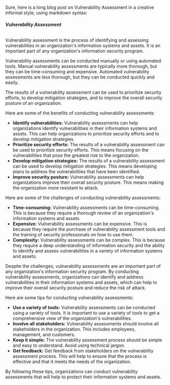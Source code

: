 Sure, here is a long blog post on Vulnerability Assessment in a creative informal style, using markdown syntax:

###### **Vulnerability Assessment**

Vulnerability assessment is the process of identifying and assessing vulnerabilities in an organization's information systems and assets. It is an important part of any organization's information security program.

Vulnerability assessments can be conducted manually or using automated tools. Manual vulnerability assessments are typically more thorough, but they can be time-consuming and expensive. Automated vulnerability assessments are less thorough, but they can be conducted quickly and easily.

The results of a vulnerability assessment can be used to prioritize security efforts, to develop mitigation strategies, and to improve the overall security posture of an organization.

Here are some of the benefits of conducting vulnerability assessments:

* **Identify vulnerabilities:** Vulnerability assessments can help organizations identify vulnerabilities in their information systems and assets. This can help organizations to prioritize security efforts and to develop mitigation strategies.
* **Prioritize security efforts:** The results of a vulnerability assessment can be used to prioritize security efforts. This means focusing on the vulnerabilities that pose the greatest risk to the organization.
* **Develop mitigation strategies:** The results of a vulnerability assessment can be used to develop mitigation strategies. This means developing plans to address the vulnerabilities that have been identified.
* **Improve security posture:** Vulnerability assessments can help organizations improve their overall security posture. This means making the organization more resistant to attack.

Here are some of the challenges of conducting vulnerability assessments:

* **Time-consuming:** Vulnerability assessments can be time-consuming. This is because they require a thorough review of an organization's information systems and assets.
* **Expensive:** Vulnerability assessments can be expensive. This is because they require the purchase of vulnerability assessment tools and the training of security professionals on how to use them.
* **Complexity:** Vulnerability assessments can be complex. This is because they require a deep understanding of information security and the ability to identify and assess vulnerabilities in a variety of information systems and assets.

Despite the challenges, vulnerability assessments are an important part of any organization's information security program. By conducting vulnerability assessments, organizations can identify and address vulnerabilities in their information systems and assets, which can help to improve their overall security posture and reduce the risk of attack.

Here are some tips for conducting vulnerability assessments:

* **Use a variety of tools:** Vulnerability assessments can be conducted using a variety of tools. It is important to use a variety of tools to get a comprehensive view of the organization's vulnerabilities.
* **Involve all stakeholders:** Vulnerability assessments should involve all stakeholders in the organization. This includes employees, management, and customers.
* **Keep it simple:** The vulnerability assessment process should be simple and easy to understand. Avoid using technical jargon.
* **Get feedback:** Get feedback from stakeholders on the vulnerability assessment process. This will help to ensure that the process is effective and that it meets the needs of the organization.

By following these tips, organizations can conduct vulnerability assessments that will help to protect their information systems and assets.